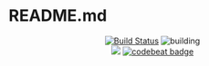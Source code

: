# README.md

<p align="center">
    <a href="https://github.com/AnTonhoLAB/GGDevelopmentKit/releases" target="_blank"><img src="https://img.shields.io/github/tag/AnTonhoLAB/GGDevelopmentKit.svg?label=pod&color=blue" alt="Build Status" /></a>
    <img src="https://github.com/AnTonhoLAB/GGDevelopmentKit/actions/workflows/Tests.yml/badge.svg" alt="building" />
    <br />
    <a href="https://codecov.io/github/AnTonhoLAB/GGDevelopmentKit?branch=master" alt="codecov.io" title="Codecov"><img src="https://codecov.io/github/AnTonhoLAB/GGDevelopmentKit/coverage.svg?branch=master" /></a>
    <a href="https://codebeat.co/projects/github-com-antonholab-ggdevelopmentkit-master"><img alt="codebeat badge" src="https://codebeat.co/badges/3f1e570e-6325-4ce9-93f0-3733f7934f0b" /></a>
</p>

